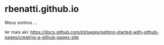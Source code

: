 # rbenatti.github.io
Meus sonhos ...

ler mais aki:
https://docs.github.com/pt/pages/getting-started-with-github-pages/creating-a-github-pages-site
